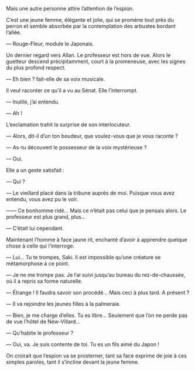 Mais une autre personne attire l’attention de l’espion.

C’est une jeune femme, élégante et jolie, qui se promène tout près du perron et semble absorbée par la contemplation des arbustes bordant l’allée.

— Rouge-Fleur, module le Japonais.

Un dernier regard vers Allan. Le professeur est hors de vue. Alors le
guetteur descend précipitamment, court à la promeneuse, avec les signes du
plus profond respect.

— Eh bien ? fait-elle de sa voix musicale.

Il veut raconter ce qu’il a vu au Sénat. Elle l’interrompt.

— Inutile, j’ai entendu.

— Ah !

L’exclamation trahit la surprise de son interlocuteur.

— Alors, dit-il d’un ton boudeur, que voulez-vous que je vous raconte ?

— As-tu découvert le possesseur de la voix mystérieuse ?

— Oui.

Elle a un geste satisfait :

— Qui ?

— Le vieillard placé dans la tribune auprès de moi. Puisque vous avez
entendu, vous avez pu le voir.

—— Ce bonhomme ridé... Mais ce n’était pas celui que je pensais alors. Le
professeur est plus grand, plus...

— C’était lui cependant.

Maintenant l’homme à face jaune rit, enchanté d’avoir à apprendre quelque chose à celle qui l’interroge.

— Lui... Tu te trompes, Saki. Il est impossible qu’une créature se métamorphose à ce point.

— Je ne me trompe pas. Je l’ai suivi jusqu’au bureau du rez-de-chaussée, où il a repris sa forme naturelle.

— Étrange ! Il faudra savoir son procédé... Mais ceci à plus tard. A présent ?

— Il va rejoindre les jeunes filles à la palmeraie.

— Bien, je me charge d’elles. Tu es libre... Seulement que l’on ne perde pas de vue l’hôtel de New-Villard...

— Qu’habite le professeur ?

— Oui, va. Je suis contente de toi. Tu es un fils aimé du Japon !

On croirait que l’espion va se prosterner, tant sa face exprime de joie à ces simples paroles, tant il s’incline devant la jeune femme.
